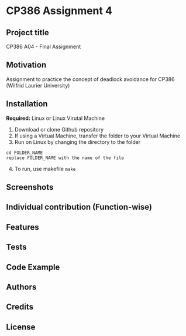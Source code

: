 # CP386 Assignment 4
## Project title
CP386 A04 - Final Assignment
## Motivation
Assignment to practice the concept of deadlock avoidance for CP386 (Wilfrid Laurier University)
## Installation
**Required:** Linux or Linux Virutal Machine
1. Download or clone Github repository
2. If using a Virtual Machine, transfer the folder to your Virtual Machine
3. Run on Linux by changing the directory to the folder
```
cd FOLDER_NAME
replace FOLDER_NAME with the name of the file
```
4. To run, use makefile
```make```





## Screenshots
## Individual contribution (Function-wise)
## Features
## Tests
## Code Example
## Authors
## Credits
## License
